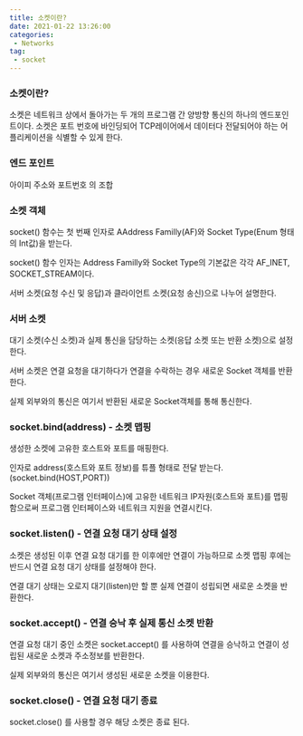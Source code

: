 ```yaml
---
title: 소켓이란?
date: 2021-01-22 13:26:00
categories:
 - Networks
tag:
 - socket
---
```




### 소켓이란?

소켓은 네트워크 상에서 돌아가는 두 개의 프로그램 간 양방향 통신의 하나의 엔드포인트이다. 소켓은 포트 번호에 바인딩되어 TCP레이어에서 데이터다 전달되어야 하는 어플리케이션을 식별할 수 있게 한다.



<!--more-->

### 엔드 포인트

아이피 주소와 포트번호 의 조합



### 소켓 객체

socket() 함수는 첫 번째 인자로 AAddress Familly(AF)와 Socket Type(Enum 형태의 Int값)을 받는다.

socket() 함수 인자는 Address Familly와 Socket Type의 기본값은 각각 AF_INET, SOCKET_STREAM이다.

서버 소켓(요청 수신 및 응답)과 클라이언트 소켓(요청 송신)으로 나누어 설명한다.



### 서버 소켓

대기 소켓(수신 소켓)과 실제 통신을 담당하는 소켓(응답 소켓 또는 반환 소켓)으로 설정한다.

서버 소켓은 연결 요청을 대기하다가 연결을 수락하는 경우 새로운 Socket 객체를 반환한다.

실제 외부와의 통신은 여기서 반환된 새로운 Socket객체를 통해 통신한다.



### socket.bind(address) - 소켓 맵핑

생성한 소켓에 고유한 호스트와 포트를 매핑한다.

인자로 address(호스트와 포트 정보)를 튜플 형태로 전달 받는다. (socket.bind(HOST,PORT))

Socket 객체(프로그램 인터페이스)에 고유한 네트워크 IP자원(호스트와 포트)를 맵핑함으로써 프로그램 인터페이스와 네트워크 지원을 연결시킨다.



### socket.listen() - 연결 요청 대기 상태 설정

소켓은 생성된 이후 연결 요청 대기를 한 이후에만 연결이 가능하므로 소켓 맵핑 후에는 반드시 연결 요청 대기 상태를 설정해야 한다.

연결 대기 상태는 오로지 대기(listen)만 할 뿐 실제 연결이 성립되면 새로운 소켓을 반환한다.



### socket.accept() - 연결 승낙 후 실제 통신 소켓 반환

연결 요청 대기 중인 소켓은 socket.accept() 를 사용하여 연결을 승낙하고 연결이 성립된 새로운 소켓과 주소정보를 반환한다.

실제 외부와의 통신은 여기서 생성된 새로운 소켓을 이용한다.



### socket.close() - 연결 요청 대기 종료

socket.close() 를 사용할 경우 해당 소켓은 종료 된다.